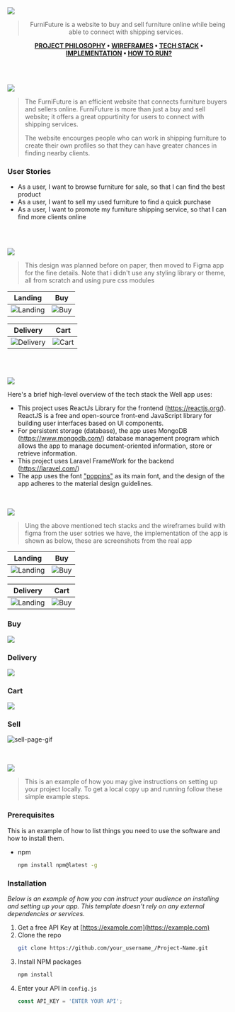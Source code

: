 <img src="./readme/title1.svg"/>

<div align="center">

>FurniFuture is a website to buy and sell furniture online while being able to connect with shipping services.  

**[PROJECT PHILOSOPHY](https://github.com/julescript/well_app#-project-philosophy) • [WIREFRAMES](https://github.com/julescript/well_app#-wireframes) • [TECH STACK](https://github.com/julescript/well_app#-tech-stack) • [IMPLEMENTATION](https://github.com/julescript/well_app#-impplementation) • [HOW TO RUN?](https://github.com/julescript/well_app#-how-to-run)**

</div>

<br><br>


<img src="./readme/title2.svg"/>

> The FurniFuture is an efficient website that connects furniture buyers and sellers online. FurniFuture is more than just a buy and sell website; it offers a great oppurtinity for users to connect with shipping services.
> 
> The website encourges people who can work in shipping furniture to create their own profiles so that they can have greater chances in finding nearby clients.

### User Stories
- As a user, I want to browse furniture for sale, so that I can find the best product
- As a user, I want to sell my used furniture to find a quick purchase
- As a user, I want to promote my furniture shipping service, so that I can find more clients online

<br><br>

<img src="./readme/title3.svg"/>

> This design was planned before on paper, then moved to Figma app for the fine details.
Note that i didn't use any styling library or theme, all from scratch and using pure css modules

| Landing  | Buy  |
| -----------------| -----|
| ![Landing](https://github.com/AhmadNourelddine/furnifuture/blob/main/readme/pages/figma-about-page.png) | ![Buy](https://github.com/AhmadNourelddine/furnifuture/blob/main/readme/pages/buy-page-figma.png) |

| Delivery  | Cart  |
| -----------------| -----|
| ![Delivery](https://github.com/AhmadNourelddine/furnifuture/blob/main/readme/pages/delivery-page-figma.png) | ![Cart](https://github.com/AhmadNourelddine/furnifuture/blob/main/readme/pages/cart-page-figma.png) |


<br><br>

<img src="./readme/title4.svg"/>

Here's a brief high-level overview of the tech stack the Well app uses:

- This project uses ReactJs Library for the frontend (https://reactjs.org/). ReactJS is a free and open-source front-end JavaScript library for building user interfaces based on UI components.
- For persistent storage (database), the app uses MongoDB (https://www.mongodb.com/) database management program which allows the app to manage document-oriented information, store or retrieve information.
- This project uses Laravel FrameWork for the backend (https://laravel.com/)
- The app uses the font ["poppins"](https://fonts.google.com/specimen/Poppins) as its main font, and the design of the app adheres to the material design guidelines.



<br><br>
<img src="./readme/title5.svg"/>

> Uing the above mentioned tech stacks and the wireframes build with figma from the user sotries we have, the implementation of the app is shown as below, these are screenshots from the real app

| Landing  | Buy  |
| -----------------| -----|
| ![Landing](https://github.com/AhmadNourelddine/furnifuture/blob/main/readme/pages/About-page.png) | ![Buy](https://github.com/AhmadNourelddine/furnifuture/blob/main/readme/pages/buy-page-latest.png) |

| Delivery  | Cart  |
| -----------------| -----|
| ![Landing](https://github.com/AhmadNourelddine/furnifuture/blob/main/readme/pages/delivery-page.png) | ![Buy](https://github.com/AhmadNourelddine/furnifuture/blob/main/readme/pages/cart-page.png) |

### Buy 

<img src="./readme/pages-gif/buy-page-gif.gif"/>

### Delivery 

<img src="./readme/pages-gif/delivery-page-gif.gif"/>

### Cart 

<img src="./readme/pages-gif/cart-gif-gif.gif"/>

### Sell 

![sell-page-gif](https://user-images.githubusercontent.com/97585878/162545262-d0d3422b-2efa-4359-bebd-913df24d210a.gif)

<br><br>
<img src="./readme/title6.svg"/>


> This is an example of how you may give instructions on setting up your project locally.
To get a local copy up and running follow these simple example steps.

### Prerequisites

This is an example of how to list things you need to use the software and how to install them.
* npm
  ```sh
  npm install npm@latest -g
  ```

### Installation

_Below is an example of how you can instruct your audience on installing and setting up your app. This template doesn't rely on any external dependencies or services._

1. Get a free API Key at [https://example.com](https://example.com)
2. Clone the repo
   ```sh
   git clone https://github.com/your_username_/Project-Name.git
   ```
3. Install NPM packages
   ```sh
   npm install
   ```
4. Enter your API in `config.js`
   ```js
   const API_KEY = 'ENTER YOUR API';
   ```


